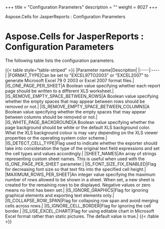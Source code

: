 +++
title = "Configuration Parameters" 
description = "" 
weight = 8027 
+++

Aspose.Cells for JasperReports : Configuration Parameters  

# Aspose.Cells for JasperReports : Configuration Parameters


The following table lists the configuration parameters.

{{< table style="table-striped" >}}
|Parameter name|Description|
|:----|:----|
|FORMAT\_TYPE|Can be set to "EXCEL97TO2003" or "EXCEL2007" to generate Microsoft Excel 79 0 2003 or Excel 2007 format files.|
|IS\_ONE\_PAGE\_PER\_SHEET|A Boolean value specifying whether each report page should be written to a different XLS worksheet.|
|IS\_REMOVE\_EMPTY\_SPACE\_BETWEEN\_ROWS|A Boolean value specifying whether the empty spaces that may appear between rows should be removed or not.|
|IS\_REMOVE\_EMPTY\_SPACE\_BETWEEN\_COLUMNS|A Boolean value specifying whether the empty spaces that may appear between columns should be removed or not.|
|IS\_WHITE\_PAGE\_BACKGROUND|A Boolean value specifying whether the page background should be white or the default XLS background color. What the XLS background colour is may vary depending on the XLS viewer properties or the operating system color scheme.|
|IS\_DETECT\_CELL\_TYPE|Flag used to indicate whether the exporter should take into consideration the type of the original text field expressions and set the cell types and values accordingly.|
|SHEET\_NAMES|An array of strings representing custom sheet names. This is useful when used with the IS\_ONE\_PAGE\_PER\_SHEET parameter.|
|IS\_FONT\_SIZE\_FIX\_ENABLED|Flag for decreasing font size so that text fits into the specified cell height.|
|MAXIMUM\_ROWS\_PER\_SHEET|An integer value specifying the maximum number of rows allowed to be shown in a sheet. When set, a new sheet is created for the remaining rows to be displayed. Negative values or zero means no limit has been set.|
|IS\_IGNORE\_GRAPHICS|Flag for ignoring graphical elements and exporting text elements only.|
|IS\_COLLAPSE\_ROW\_SPAN|Flag for collapsing row span and avoid merging cells across rows.|
|IS\_IGNORE\_CELL\_BORDER|Flag for ignoring the cell border.|
|IS\_USE\_EXCEL\_CHART|Flag for using editable chart in Microsoft Excel format rather than static pictures. The default value is true.|
{{< /table >}}

